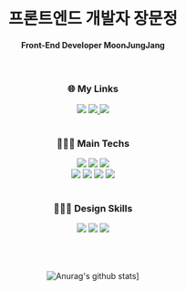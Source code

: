 <div align=center>
<h1>프론트엔드 개발자 장문정</h1>
  
<h4>Front-End Developer MoonJungJang</h4>
<br>
  
<h3> 🌐 My Links </h3>
  
<div>
<img src="https://img.shields.io/badge/Gmail-EA4335?style=for-the-badge&logo=Gmail&logoColor=white&link=mailto:gamangee1991@gmail.com">

<a href="https://heliotrope-clavicle-ac1.notion.site/bf74af9b387f43c885e5a9e146da321a">
<img src="https://img.shields.io/badge/Notion-000000?style=for-the-badge&logo=Notion&logoColor=white">
</a>
<a href="https://velog.io/@gamangee">
<img src="https://img.shields.io/badge/Velog-20C997?style=for-the-badge&logo=Velog&logoColor=white">
</a>
</div>
  
<br>
  
<h3> 👩🏻‍💻 Main Techs </h3>

<div>
<img src="https://img.shields.io/badge/HTML5-E34F26?style=for-the-badge&logo=HTML5&logoColor=white">
<img src="https://img.shields.io/badge/CSS3-1572B6?style=for-the-badge&logo=CSS3&logoColor=white">
<img src="https://img.shields.io/badge/JavaScript-F7DF1E?style=for-the-badge&logo=JavaScript&logoColor=white">
</div>

<div>
<img src="https://img.shields.io/badge/React-61DAFB?style=for-the-badge&logo=React&logoColor=white">
<img src="https://img.shields.io/badge/Sass-CC6699?style=for-the-badge&logo=Sass&logoColor=white">
<img src="https://img.shields.io/badge/Styled-components-DB7093?style=for-the-badge&logo=Styled-components&logoColor=white">
<img src="https://img.shields.io/badge/Bootstrap-7952B3?style=for-the-badge&logo=Bootstrap&logoColor=white">
</div>
  
<br>
<h3> 👩🏻‍🎨 Design Skills</h3>
<div>
<img src="https://img.shields.io/badge/Figma-F24E1E?style=for-the-badge&logo=Figma&logoColor=white">
<img src="https://img.shields.io/badge/Adobe Photoshop-31A8FF?style=for-the-badge&logo=Adobe Photoshop&logoColor=white">
<img src="https://img.shields.io/badge/Adobe Illustrator-FF9A00?style=for-the-badge&logo=Adobe Illustrator&logoColor=white">
</div>
<div>
  
</div>
<br>
<br>
<br>
  
![Anurag's github stats](https://github-readme-stats.vercel.app/api?username=gamangee&show_icons=true&theme=highcontrast)]

</div>





